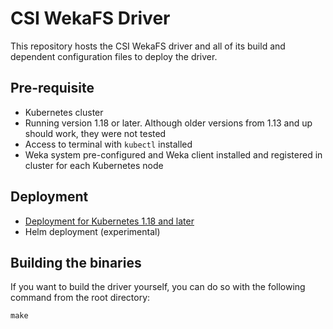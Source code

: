 # CSI WekaFS Driver

This repository hosts the CSI WekaFS driver and all of its build and dependent configuration files to deploy the driver.

## Pre-requisite
- Kubernetes cluster
- Running version 1.18 or later. Although older versions from 1.13 and up should work, they were not tested
- Access to terminal with `kubectl` installed
- Weka system pre-configured and Weka client installed and registered in cluster for each Kubernetes node

## Deployment
- [Deployment for Kubernetes 1.18 and later](docs/deploy.md)
- Helm deployment (experimental)

## Building the binaries
If you want to build the driver yourself, you can do so with the following command from the root directory:

```shell
make
```
